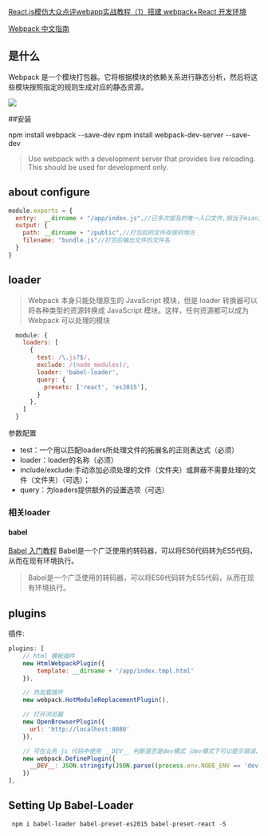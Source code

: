 
[React.js模仿大众点评webapp实战教程（1）搭建 webpack+React 开发环境](http://www.imooc.com/article/14499)

[Webpack 中文指南](http://zhaoda.net/webpack-handbook/loader.html)


## 是什么
Webpack 是一个模块打包器。它将根据模块的依赖关系进行静态分析，然后将这些模块按照指定的规则生成对应的静态资源。


![](http://ohbzayk4i.bkt.clouddn.com/17-10-31/37750049.jpg)



##安装

npm install webpack --save-dev
npm install webpack-dev-server --save-dev
> Use webpack with a development server that provides live reloading. This should be used for development only.


## about configure
```javascript
module.exports = {
  entry:  __dirname + "/app/index.js",//已多次提及的唯一入口文件,相当于mian文件
  output: {
    path: __dirname + "/public",//打包后的文件存放的地方
    filename: "bundle.js"//打包后输出文件的文件名
  }
}
```
##  loader
> Webpack 本身只能处理原生的 JavaScript 模块，但是 loader 转换器可以将各种类型的资源转换成 JavaScript 模块。这样，任何资源都可以成为 Webpack 可以处理的模块


``` javascript
  module: {
    loaders: [
      {
        test: /\.js?$/,
        exclude: /(node_modules)/,
        loader: 'babel-loader',
        query: {
          presets: ['react', 'es2015'],
        }
      },
    ]
  }
```
参数配置
- test：一个用以匹配loaders所处理文件的拓展名的正则表达式（必须）
- loader：loader的名称（必须）
- include/exclude:手动添加必须处理的文件（文件夹）或屏蔽不需要处理的文件（文件夹）（可选）；
- query：为loaders提供额外的设置选项（可选）

### 相关loader
#### babel
[Babel 入门教程](http://www.ruanyifeng.com/blog/2016/01/babel.html)
Babel是一个广泛使用的转码器，可以将ES6代码转为ES5代码，从而在现有环境执行。

> Babel是一个广泛使用的转码器，可以将ES6代码转为ES5代码，从而在现有环境执行。


## plugins
插件:

```javascript
plugins: [
    // html 模板插件
    new HtmlWebpackPlugin({
        template: __dirname + '/app/index.tmpl.html'
    }),

    // 热加载插件
    new webpack.HotModuleReplacementPlugin(),

    // 打开浏览器
    new OpenBrowserPlugin({
      url: 'http://localhost:8080'
    }),

    // 可在业务 js 代码中使用 __DEV__ 判断是否是dev模式（dev模式下可以提示错误、测试报告等, production模式不提示）
    new webpack.DefinePlugin({
      __DEV__: JSON.stringify(JSON.parse((process.env.NODE_ENV == 'dev') || 'false'))
    })
],
```

## Setting Up Babel-Loader
```javascript
 npm i babel-loader babel-preset-es2015 babel-preset-react -S
```
